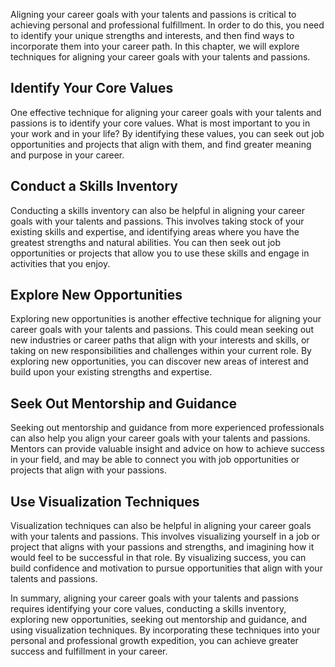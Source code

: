 
Aligning your career goals with your talents and passions is critical to achieving personal and professional fulfillment. In order to do this, you need to identify your unique strengths and interests, and then find ways to incorporate them into your career path. In this chapter, we will explore techniques for aligning your career goals with your talents and passions.

Identify Your Core Values
-------------------------

One effective technique for aligning your career goals with your talents and passions is to identify your core values. What is most important to you in your work and in your life? By identifying these values, you can seek out job opportunities and projects that align with them, and find greater meaning and purpose in your career.

Conduct a Skills Inventory
--------------------------

Conducting a skills inventory can also be helpful in aligning your career goals with your talents and passions. This involves taking stock of your existing skills and expertise, and identifying areas where you have the greatest strengths and natural abilities. You can then seek out job opportunities or projects that allow you to use these skills and engage in activities that you enjoy.

Explore New Opportunities
-------------------------

Exploring new opportunities is another effective technique for aligning your career goals with your talents and passions. This could mean seeking out new industries or career paths that align with your interests and skills, or taking on new responsibilities and challenges within your current role. By exploring new opportunities, you can discover new areas of interest and build upon your existing strengths and expertise.

Seek Out Mentorship and Guidance
--------------------------------

Seeking out mentorship and guidance from more experienced professionals can also help you align your career goals with your talents and passions. Mentors can provide valuable insight and advice on how to achieve success in your field, and may be able to connect you with job opportunities or projects that align with your passions.

Use Visualization Techniques
----------------------------

Visualization techniques can also be helpful in aligning your career goals with your talents and passions. This involves visualizing yourself in a job or project that aligns with your passions and strengths, and imagining how it would feel to be successful in that role. By visualizing success, you can build confidence and motivation to pursue opportunities that align with your talents and passions.

In summary, aligning your career goals with your talents and passions requires identifying your core values, conducting a skills inventory, exploring new opportunities, seeking out mentorship and guidance, and using visualization techniques. By incorporating these techniques into your personal and professional growth expedition, you can achieve greater success and fulfillment in your career.
